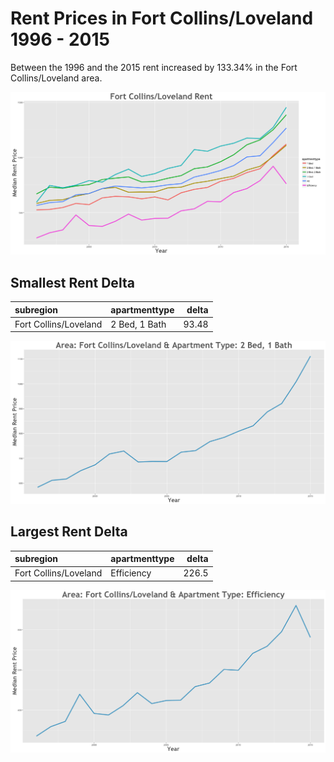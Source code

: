 Rent Prices in Fort Collins/Loveland 1996 - 2015
================

Between the 1996 and the 2015 rent increased by 133.34% in the Fort Collins/Loveland area.

![](../images/fortcollinsloveland.png)

Smallest Rent Delta
-------------------

| subregion             | apartmenttype |  delta|
|:----------------------|:--------------|------:|
| Fort Collins/Loveland | 2 Bed, 1 Bath |  93.48|

![](../images/rentDecrease/fortcollinsloveland.png)

Largest Rent Delta
------------------

| subregion             | apartmenttype |  delta|
|:----------------------|:--------------|------:|
| Fort Collins/Loveland | Efficiency    |  226.5|

![](../images/rentIncrease/fortcollinsloveland.png)
